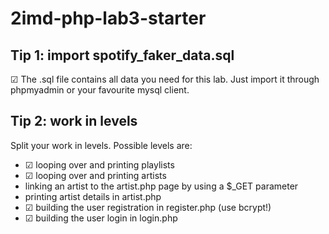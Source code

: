 # 2imd-php-lab3-starter
## Tip 1: import spotify_faker_data.sql
☑ The .sql file contains all data you need for this lab. Just import it through phpmyadmin or your favourite mysql client.

## Tip 2: work in levels
Split your work in levels. Possible levels are:
- ☑ looping over and printing playlists
- ☑ looping over and printing artists
- linking an artist to the artist.php page by using a $_GET parameter
- printing artist details in artist.php
- ☑ building the user registration in register.php (use bcrypt!)
- ☑ building the user login in login.php